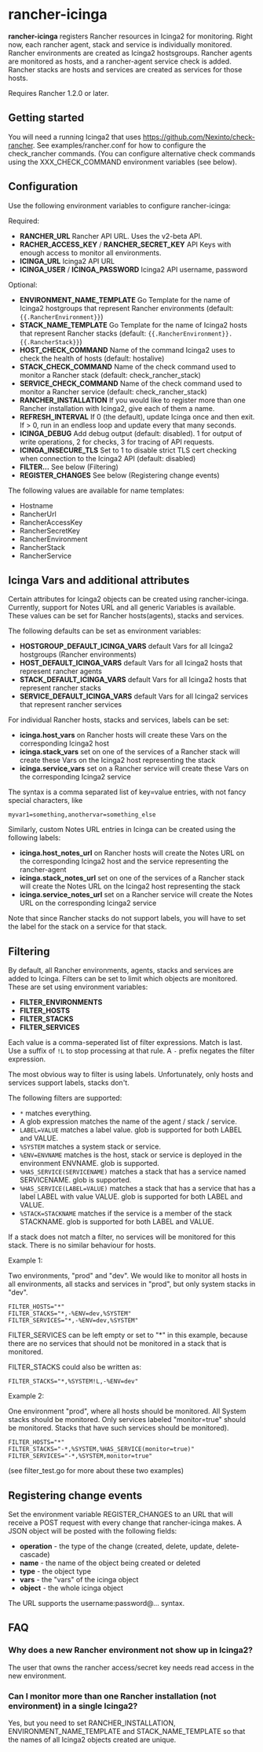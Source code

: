 # rancher-icinga

**rancher-icinga** registers Rancher resources in Icinga2 for monitoring. Right now, each rancher agent, stack and service
is individually monitored. Rancher environments are created as Icinga2 hostsgroups. Rancher agents are monitored
as hosts, and a rancher-agent service check is added.
Rancher stacks are hosts and services are created as services for those hosts.

Requires Rancher 1.2.0 or later.

## Getting started

You will need a running Icinga2 that uses https://github.com/Nexinto/check-rancher. See examples/rancher.conf for how to
configure the check_rancher commands. (You can configure alternative check commands using the XXX_CHECK_COMMAND environment variables
(see below).

## Configuration

Use the following environment variables to configure rancher-icinga:

Required:

- **RANCHER_URL** Rancher API URL. Uses the v2-beta API.
- **RACHER_ACCESS_KEY** / **RANCHER_SECRET_KEY** API Keys with enough access to monitor all environments.
- **ICINGA_URL** Icinga2 API URL
- **ICINGA_USER** / **ICINGA_PASSWORD** Icinga2 API username, password

Optional:

- **ENVIRONMENT_NAME_TEMPLATE** Go Template for the name of Icinga2 hostgroups that represent Rancher environments (default: `{{.RancherEnvironment}}`)
- **STACK_NAME_TEMPLATE** Go Template for the name of Icinga2 hosts that represent Rancher stacks (default: `{{.RancherEnvironment}}.{{.RancherStack}}`)
- **HOST_CHECK_COMMAND** Name of the command Icinga2 uses to check the health of hosts (default: hostalive)
- **STACK_CHECK_COMMAND** Name of the check command used to monitor a Rancher stack (default: check_rancher_stack)
- **SERVICE_CHECK_COMMAND** Name of the check command used to monitor a Rancher service (default: check_rancher_stack)
- **RANCHER_INSTALLATION** If you would like to register more than one Rancher installation with Icinga2, give each of them a name.
- **REFRESH_INTERVAL** If 0 (the default), update Icinga once and then exit. If > 0, run in an endless loop and update every that many seconds.
- **ICINGA_DEBUG** Add debug output (default: disabled). 1 for output of write operations, 2 for checks, 3 for tracing of API requests.
- **ICINGA_INSECURE_TLS** Set to 1 to disable strict TLS cert checking when connection to the Icinga2 API (default: disabled)
- **FILTER...** See below (Filtering)
- **REGISTER_CHANGES** See below (Registering change events)

The following values are available for name templates:

- Hostname
- RancherUrl
- RancherAccessKey
- RancherSecretKey
- RancherEnvironment
- RancherStack
- RancherService

## Icinga Vars and additional attributes

Certain attributes for Icinga2 objects can be created using rancher-icinga. Currently, support for Notes URL and
all generic Variables is available. These values can be set for Rancher hosts(agents), stacks and services.

The following defaults can be set as environment variables:

- **HOSTGROUP_DEFAULT_ICINGA_VARS** default Vars for all Icinga2 hostgroups (Rancher environments)
- **HOST_DEFAULT_ICINGA_VARS** default Vars for all Icinga2 hosts that represent rancher agents
- **STACK_DEFAULT_ICINGA_VARS** default Vars for all Icinga2 hosts that represent rancher stacks
- **SERVICE_DEFAULT_ICINGA_VARS** default Vars for all Icinga2 services that represent rancher services

For individual Rancher hosts, stacks and services, labels can be set:

- **icinga.host_vars** on Rancher hosts will create these Vars on the corresponding Icinga2 host
- **icinga.stack_vars** set on one of the services of a Rancher stack will create these Vars on the Icinga2 host
  representing the stack
- **icinga.service_vars** set on a Rancher service will create these Vars on the corresponding Icinga2 service

The syntax is a comma separated list of key=value entries, with not fancy special characters, like

    myvar1=something,anothervar=something_else

Similarly, custom Notes URL entries in Icinga can be created using the following labels:

- **icinga.host_notes_url** on Rancher hosts will create the Notes URL on the corresponding Icinga2 host and the
  service representing the rancher-agent
- **icinga.stack_notes_url** set on one of the services of a Rancher stack will create the Notes URL on the Icinga2 host
  representing the stack
- **icinga.service_notes_url** set on a Rancher service will create the Notes URL on the corresponding Icinga2 service

Note that since Rancher stacks do not support labels, you will have to set the label for the stack on a service
for that stack.

## Filtering

By default, all Rancher environments, agents, stacks and services are added to Icinga. Filters can be set to limit which objects
are monitored. These are set using environment variables:

- **FILTER_ENVIRONMENTS**
- **FILTER_HOSTS**
- **FILTER_STACKS**
- **FILTER_SERVICES**

Each value is a comma-seperated list of filter expressions. Match is last. Use a suffix of `!L` to stop processing at that rule.
A `-` prefix negates the filter expression.

The most obvious way to filter is using labels. Unfortunately, only hosts and services support labels, stacks don't. 

The following filters are supported:

- `*` matches everything.
- A glob expression matches the name of the agent / stack / service.
- `LABEL=VALUE` matches a label value. glob is supported for both LABEL and VALUE.
- `%SYSTEM` matches a system stack or service.
- `%ENV=ENVNAME` matches is the host, stack or service is deployed in the environment ENVNAME. glob is supported.
- `%HAS_SERVICE(SERVICENAME)` matches a stack that has a service named SERVICENAME. glob is supported.
- `%HAS_SERVICE(LABEL=VALUE)` matches a stack that has a service that has a label LABEL with value VALUE. glob is supported for both LABEL and VALUE.
- `%STACK=STACKNAME` matches if the service is a member of the stack STACKNAME. glob is supported for both LABEL and VALUE.

If a stack does not match a filter, no services will be monitored for this stack. There is no similar behaviour for
hosts.

Example 1:

Two environments, "prod" and "dev". We would like to monitor all hosts in all environments, all stacks and services in "prod", 
but only system stacks in "dev".

```
FILTER_HOSTS="*"
FILTER_STACKS="*,-%ENV=dev,%SYSTEM"
FILTER_SERVICES="*,-%ENV=dev,%SYSTEM"
```

FILTER_SERVICES can be left empty or set to "*" in this example, because there are no services that should not be monitored in a stack
that is monitored.

FILTER_STACKS could also be written as:

```
FILTER_STACKS="*,%SYSTEM!L,-%ENV=dev"
```

Example 2:

One environment "prod", where all hosts should be monitored. All System stacks should be monitored. Only
services labeled "monitor=true" should be monitored. Stacks that have such services should be monitored).

```
FILTER_HOSTS="*"
FILTER_STACKS="-*,%SYSTEM,%HAS_SERVICE(monitor=true)"
FILTER_SERVICES="-*,%SYSTEM,monitor=true"
```

(see filter_test.go for more about these two examples)

## Registering change events

Set the environment variable REGISTER_CHANGES to an URL that will receive a POST request with every change that
rancher-icinga makes. A JSON object will be posted with the following fields:
- **operation** - the type of the change (created, delete, update, delete-cascade)
- **name** - the name of the object being created or deleted
- **type** - the object type
- **vars** - the "vars" of the icinga object
- **object** - the whole icinga object

The URL supports the username:password@... syntax.

## FAQ

### Why does a new Rancher environment not show up in Icinga2?

The user that owns the rancher access/secret key needs read access in the new environment.

### Can I monitor more than one Rancher installation (not environment) in a single Icinga2?

Yes, but you need to set RANCHER_INSTALLATION, ENVIRONMENT_NAME_TEMPLATE and STACK_NAME_TEMPLATE so that the
names of all Icinga2 objects created are unique.
